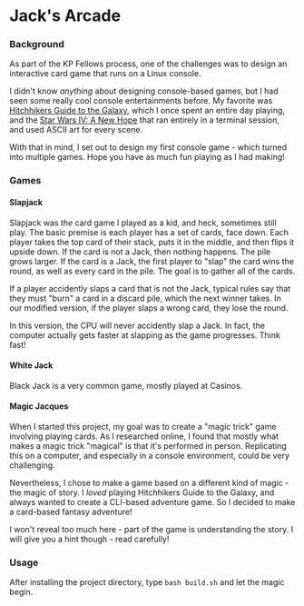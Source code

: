 # Jack's Arcade

### Background
As part of the KP Fellows process, one of the challenges was to design an interactive card game that runs on a Linux console.

I didn't know <em>anything</em> about designing console-based games, but I had seen some really cool console entertainments before. My favorite was [Hitchhikers Guide to the Galaxy](), which I once spent an entire day playing, and the [Star Wars IV: A New Hope]() that ran entirely in a terminal session, and used ASCII art for every scene.

With that in mind, I set out to design my first console game - which turned into multiple games. Hope you have as much fun playing as I had making!

### Games

#### Slapjack

Slapjack was *the* card game I played as a kid, and heck, sometimes still play. The basic premise is each player has a set of cards, face down. Each player takes the top card of their stack, puts it in the middle, and then flips it upside down. If the card is not a Jack, then nothing happens. The pile grows larger. If the card is a Jack, the first player to "slap" the card wins the round, as well as every card in the pile. The goal is to gather all of the cards.

If a player accidently slaps a card that is not the Jack, typical rules say that they must "burn" a card in a discard pile, which the next winner takes. In our modified version, if the player slaps a wrong card, they lose the round.

In this version, the CPU will never accidently slap a Jack. In fact, the computer actually gets faster at slapping as the game progresses. Think fast!

#### White Jack

Black Jack is a very common game, mostly played at Casinos. 

#### Magic Jacques

When I started this project, my goal was to create a "magic trick" game involving playing cards. As I researched online, I found that mostly what makes a magic trick "magical" is that it's performed in person. Replicating this on a computer, and especially in a console environment, could be very challenging.

Nevertheless, I chose to make a game based on a different kind of magic - the magic of story. I *loved* playing Hitchhikers Guide to the Galaxy, and always wanted to create a CLI-based adventure game. So I decided to make a card-based fantasy adventure!

I won't reveal too much here - part of the game is understanding the story. I will give you a hint though - read carefully!

### Usage

After installing the project directory, type `bash build.sh` and let the magic begin.